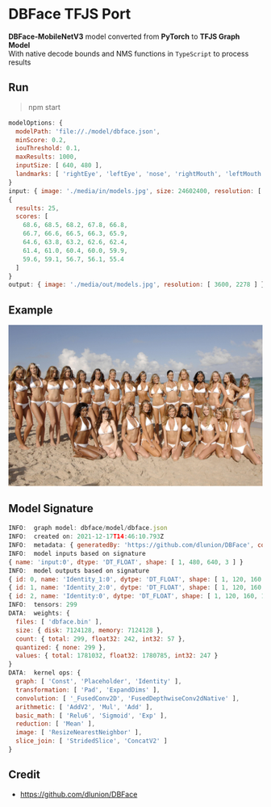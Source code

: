 # DBFace TFJS Port

**DBFace-MobileNetV3** model converted from **PyTorch** to **TFJS Graph Model**  
With native decode bounds and NMS functions in `TypeScript` to process results

## Run

> npm start

```js
modelOptions: {
  modelPath: 'file://./model/dbface.json',
  minScore: 0.2,
  iouThreshold: 0.1,
  maxResults: 1000,
  inputSize: [ 640, 480 ],
  landmarks: [ 'rightEye', 'leftEye', 'nose', 'rightMouth', 'leftMouth' ]
}
input: { image: './media/in/models.jpg', size: 24602400, resolution: [ 3600, 2278 ], tensor: [ 1, 480, 640, 3 ] }
{
  results: 25,
  scores: [
    68.6, 68.5, 68.2, 67.8, 66.8,
    66.7, 66.6, 66.5, 66.3, 65.9,
    64.6, 63.8, 63.2, 62.6, 62.4,
    61.4, 61.0, 60.4, 60.0, 59.9,
    59.6, 59.1, 56.7, 56.1, 55.4
  ]
}
output: { image: './media/out/models.jpg', resolution: [ 3600, 2278 ] }
```

## Example

![Example Image](media/out/models.jpg)

## Model Signature

```js
INFO:  graph model: dbface/model/dbface.json
INFO:  created on: 2021-12-17T14:46:10.793Z
INFO:  metadata: { generatedBy: 'https://github.com/dlunion/DBFace', convertedBy: 'https://github.com/vladmandic' }
INFO:  model inputs based on signature
{ name: 'input:0', dtype: 'DT_FLOAT', shape: [ 1, 480, 640, 3 ] }
INFO:  model outputs based on signature
{ id: 0, name: 'Identity_1:0', dytpe: 'DT_FLOAT', shape: [ 1, 120, 160, 4 ] }
{ id: 1, name: 'Identity_2:0', dytpe: 'DT_FLOAT', shape: [ 1, 120, 160, 1 ] }
{ id: 2, name: 'Identity:0', dytpe: 'DT_FLOAT', shape: [ 1, 120, 160, 10 ] }
INFO:  tensors: 299
DATA:  weights: {
  files: [ 'dbface.bin' ],
  size: { disk: 7124128, memory: 7124128 },
  count: { total: 299, float32: 242, int32: 57 },
  quantized: { none: 299 },
  values: { total: 1781032, float32: 1780785, int32: 247 }
}
DATA:  kernel ops: {
  graph: [ 'Const', 'Placeholder', 'Identity' ],
  transformation: [ 'Pad', 'ExpandDims' ],
  convolution: [ '_FusedConv2D', 'FusedDepthwiseConv2dNative' ],
  arithmetic: [ 'AddV2', 'Mul', 'Add' ],
  basic_math: [ 'Relu6', 'Sigmoid', 'Exp' ],
  reduction: [ 'Mean' ],
  image: [ 'ResizeNearestNeighbor' ],
  slice_join: [ 'StridedSlice', 'ConcatV2' ]
}
```

## Credit

- <https://github.com/dlunion/DBFace>
